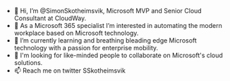 - 👋 Hi, I’m @SimonSkotheimsvik, Microsoft MVP and Senior Cloud Consultant at CloudWay.
- 👀 As a Microsoft 365 specialist I’m interested in automating the modern workplace based on Microsoft technology.
- 🌱 I’m currently learning and breathing bleading edge Microsoft technology with a passion for enterprise mobility.
- 💞️ I'm looking for like-minded people to collaborate on Microsoft's cloud solutions.
- 📫 Reach me on twitter SSkotheimsvik

<!---
SimonSkotheimsvik/SimonSkotheimsvik is a ✨ special ✨ repository because its `README.md` (this file) appears on your GitHub profile.
You can click the Preview link to take a look at your changes.
--->
